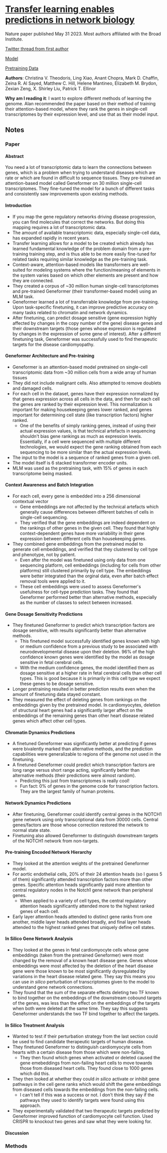 # [Transfer learning enables predictions in network biology](https://www.nature.com/articles/s41586-023-06139-9)

Nature paper published May 31 2023. Most authors affiliated with the Broad Institute.

[Twitter thread from first author](https://twitter.com/TheodorisLab/status/1664284672711593984)

[Model](https://huggingface.co/ctheodoris/Geneformer)

[Pretraining Data](https://huggingface.co/datasets/ctheodoris/Genecorpus-30M)


**Authors**: Christina V. Theodoris, Ling Xiao, Anant Chopra, Mark D. Chaffin, Zeina R. Al Sayed, Matthew C. Hill, Helene Mantineo, Elizabeth M. Brydon, Zexian Zeng, X. Shirley Liu, Patrick T. Ellinor

**Why am I reading it**: I want to explore different methods of learning the genome. Alan recommended the paper based on their method of training their attention-based model, where they rank the genes in single-cell transcriptomes by their expression level, and use that as their model input.

## Notes

### Paper

#### Abstract

You need a lot of transcriptomic data to learn the connections between genes, which is a problem when trying to understand diseases which are rate or which are found in difficult to sequence tissues. They pre-trained an attention-based model called Geneformer on 30 million single-cell transcriptomes. They fine-tuned the model for a bunch of different tasks and consistently saw improvements upon existing methods.

#### Introduction

- If you map the gene regulatory networks driving disease progression, you can find molecules that correct the networks. But doing this mapping requires a lot of transcriptomic data.
- The amount of available transcriptomic data, especially single-cell data, has expanded rapidly in recent years.
- Transfer learning allows for a model to be created which already has learned fundamental knowledge of the problem domain from a pre-training training step, and is thus able to be more easily fine-tuned for related tasks requiring similar knowledge as the pre-training task.
- Context-aware, attention-based models like transformers are well-suited for modeling systems where the function/meaning of elements in the system varies based on which other elements are present and how they are connected.
- They created a corpus of ~30 million human single-cell transcriptomes and pre-trained Geneformer (their transformer-based model) using an MLM task.
- Geneformer learned a lot of transferrable knowledge from pre-training. Upon task-specific finetuning, it can improve predictive accuracy on many tasks related to chromatin and network dynamics.   
- After finetuning, can predict dosage sensitive (gene expression highly affected by changes in the copy number of the gene) disease genes and their downstream targets (those genes whose expression is regulated by changes in the expression of some gene of interest). After a different finetuning task, Geneformer was successfully used to find therapeutic targets for the disease cardiomyopathy.
 
#### Geneformer Architecture and Pre-training

- Geneformer is an attention-based model pretrained on single-cell transcriptomic data from ~30 million cells from a wide array of human tissues
- They did not include malignant cells. Also attempted to remove doublets and damaged cells.
- For each cell in the dataset, genes have their expression normalized by that genes expression across all cells in the data, and then for each cell the genes are ranked by their expression level. This normalization is important for making housekeeping genes lower ranked, and genes important for determining cell state (like transcription factors) higher ranked.
  - One of the benefits of simply ranking genes, instead of using their actual expression values, is that technical artefacts in sequencing shouldn't bias gene rankings as much as expression levels. Essentially, if a cell were sequenced with multiple different technologies, we would expect the gene ranking obtained from each sequencing to be more similar than the actual expression levels.
- The input to the model is a sequence of ranked genes from a given cell.
- The model itself is 6 stacked transformer encoder units.
- MLM was used as the pretraining task, with 15% of genes in each transcriptome being masked.

#### Context Awareness and Batch Integration

- For each cell, every gene is embedded into a 256 dimensional contextual vector
  - Gene embeddings are not affected by the technical artefacts which generally cause differences between different batches of cells in single-cell sequencing. 
  - They verified that the gene embeddings are indeed dependent on the rankings of other genes in the given cell. They found that highly context-dependent genes have more variability in their gene expression between different cells than housekeeping genes.
- They combined gene embeddings from the pretrained model to generate cell embeddings, and verified that they clustered by cell type and phenotype, not by patient.
  - Even after the model was finetuned using only data from one sequencing platform, cell embeddings (including for cells from other platforms) still clustered primarily by cell type. The embeddings were better integrated than the orginal data, even after batch effect removal tools were applied to it.
  - These cell embeddings were used to assess Geneformer's usefulness for cell-type prediction tasks. They found that Geneformer performed better than alternative methods, especially as the number of classes to select between increased. 

#### Gene Dosage Sensitivity Predictions

- They finetuned Geneformer to predict which transcription factors are dosage sensitive, with results significantly better than alternative methods.
  - This finetuned model successfully identified genes known with high or medium confidence from a previous study to be associated with neurodevelopmental disease upon their deletion. 96% of the high confidence known genes were identified by the model as dosage sensitive in fetal cerebral cells.
  - With the medium confidence genes, the model identified them as dosage sensitive at a higher rate in fetal cerebral cells than other cell types. This is good because it is primarily in this cell type we expect these genes to be dosage sensitive.
- Longer pretraining resulted in better prediction results even when the amount of finetuning data stayed constant.
- They measured the effect of deleting genes from rankings on the embeddings given by the pretrained model. In cardiomyocytes, deletion of structural heart genes had a significantly larger affect on the embeddings of the remaining genes than other heart disease related genes which affect other cell types.

#### Chromatin Dynamics Predictions

- A finetuned Geneformer was significantly better at predicting if genes were bivalently marked than alternative methods, and the prediction capabilities were generalizable to regions of the genome not used in the finetuning.
- A finetuned Geneformer could predict which transcription factors are long range versus short range acting, significantly better than alternative methods (their predictions were almost random).
  - Predicting this just from transcriptomes is really cool!
  - Fun fact: 0% of genes in the genome code for transcription factors. They are the largest family of human proteins.

#### Network Dynamics Predictions

- After finetuning, Geneformer could identify central genes in the NOTCH1 gene network using only transcriptional data from 30000 cells. Central genes/factors are those whose correction restored the network to normal state state.
- Finetuning also allowed Geneformer to distinguish downstream targets of the NOTCH1 network from non-targets.

#### Pre-training Encoded Network Hierarchy

- They looked at the attention weights of the pretrained Geneformer model.
- For aortic endothelial cells, 20% of their 24 attention heads (so I guess 5 of them) significantly attended transcription factors more than other genes. Specific attention heads significantly paid more attention to central regulatory nodes in the Notch1 gene network than peripheral genes.
  - When applied to a variety of cell types, the central regulatory attention heads significantly attended more to the highest ranked genes of each cell.
- Early layer attention heads attended to distinct gene ranks from one another, middle layer heads attended broadly, and final layer heads attended to the highest ranked genes that uniquely define cell states.

#### In Silico Gene Network Analysis

- They looked at the genes in fetal cardiomyocyte cells whose gene embeddings (taken from the pretrained Geneformer) were most changed by the removal of a known heart disease gene. Genes whose embeddings were most affected by the deletion of the heart disease gene were those known to be most significantly dysregulated by variations in the heart disease related gene. They say this means you can use *in silico* perturbation of transcriptomes given to the model to understand gene network connections.
- They found that the sum of the separate effects deleting two TF known to bind together on the embeddings of the downstream cobound targets of the genes, was less than the effect on the embeddings of the targets when both were deleted at the same time. They say this suggests Geneformer understands the two TF bind together to affect the targets.

#### In Silico Treatment Analysis

- Wanted to test if their perturbation strategy from the last section could be used to find candidate therapeutic targets of human disease.
- They finetuned Geneformer to distinguish cardiomyocyte cells from hearts with a certain disease from those which were non-failing.
  - They then found which genes when activated or deleted caused the gene emebeddings from non-failing heart cells to move towards those from diseased heart cells. They found close to 1000 genes which did this.
- They then looked at whether they could *in silico* activate or inhibit gene pathways in the cell gene ranks which would shift the gene embeddings from diseased cells towards the embeddings from the non-failing cells.
  - I can't tell if this was a success or not. I don't think they say if the pathways they used to identify targets were found using this approach.
- They experimentally validated that two therapeutic targets predicted by Geneformer improved function of cardiomyocyte cell function. Used CRISPR to knockout two genes and saw what they were looking for.

#### Discussion

### Methods






